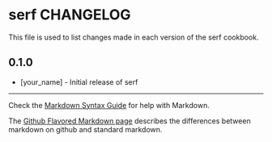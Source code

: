 serf CHANGELOG
==============

This file is used to list changes made in each version of the serf cookbook.

0.1.0
-----
- [your_name] - Initial release of serf

- - -
Check the [Markdown Syntax Guide](http://daringfireball.net/projects/markdown/syntax) for help with Markdown.

The [Github Flavored Markdown page](http://github.github.com/github-flavored-markdown/) describes the differences between markdown on github and standard markdown.
